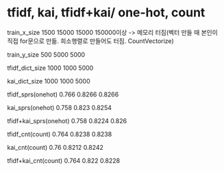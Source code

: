 # tfidf, kai, tfidf+kai/ one-hot, count 

train_x_size          1500    15000   15000   150000이상 -> 메모리 터짐(벡터 만들 때 본인이 직접 for문으로 만듦. 희소행렬로 만들어도 터짐. CountVectorize)

train_y_size          500     5000    5000

tfidf_dict_size       1000    1000    5000

kai_dict_size         1000    1000    5000

tfidf_sprs(onehot)    0.766   0.8266  0.8266

kai_sprs(onehot)      0.758   0.823   0.8254

tfidf+kai_sprs(onehot)   0.758   0.8224   0.826

tfidf_cnt(count)      0.764   0.8238  0.8238

kai_cnt(count)        0.76    0.8212  0.8242

tfidf+kai_cnt(count)  0.764   0.822   0.8228
